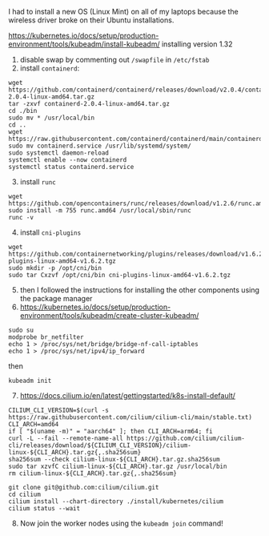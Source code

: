 I had to install a new OS (Linux Mint) on all of my laptops because the wireless driver broke on their Ubuntu installations.

https://kubernetes.io/docs/setup/production-environment/tools/kubeadm/install-kubeadm/
installing version 1.32

1. disable swap by commenting out `/swapfile` in `/etc/fstab`
2. install `containerd`:
```
wget https://github.com/containerd/containerd/releases/download/v2.0.4/containerd-2.0.4-linux-amd64.tar.gz
tar -zxvf containerd-2.0.4-linux-amd64.tar.gz
cd ./bin
sudo mv * /usr/local/bin
cd ..
wget https://raw.githubusercontent.com/containerd/containerd/main/containerd.service
sudo mv containerd.service /usr/lib/systemd/system/
sudo systemctl daemon-reload
systemctl enable --now containerd
systemctl status containerd.service
```
3. install `runc`
```
wget https://github.com/opencontainers/runc/releases/download/v1.2.6/runc.amd64
sudo install -m 755 runc.amd64 /usr/local/sbin/runc
runc -v
```
4. install `cni-plugins`
```
wget https://github.com/containernetworking/plugins/releases/download/v1.6.2/cni-plugins-linux-amd64-v1.6.2.tgz
sudo mkdir -p /opt/cni/bin
sudo tar Cxzvf /opt/cni/bin cni-plugins-linux-amd64-v1.6.2.tgz
```
5. then I followed the instructions for installing the other components using the package manager
6.  https://kubernetes.io/docs/setup/production-environment/tools/kubeadm/create-cluster-kubeadm/
```
sudo su
modprobe br_netfilter
echo 1 > /proc/sys/net/bridge/bridge-nf-call-iptables
echo 1 > /proc/sys/net/ipv4/ip_forward
```
 then
```
kubeadm init
```

7. https://docs.cilium.io/en/latest/gettingstarted/k8s-install-default/
```
CILIUM_CLI_VERSION=$(curl -s https://raw.githubusercontent.com/cilium/cilium-cli/main/stable.txt)
CLI_ARCH=amd64
if [ "$(uname -m)" = "aarch64" ]; then CLI_ARCH=arm64; fi
curl -L --fail --remote-name-all https://github.com/cilium/cilium-cli/releases/download/${CILIUM_CLI_VERSION}/cilium-linux-${CLI_ARCH}.tar.gz{,.sha256sum}
sha256sum --check cilium-linux-${CLI_ARCH}.tar.gz.sha256sum
sudo tar xzvfC cilium-linux-${CLI_ARCH}.tar.gz /usr/local/bin
rm cilium-linux-${CLI_ARCH}.tar.gz{,.sha256sum}
```

```
git clone git@github.com:cilium/cilium.git
cd cilium
cilium install --chart-directory ./install/kubernetes/cilium
cilium status --wait
```
8. Now join the worker nodes using the `kubeadm join`  command!
